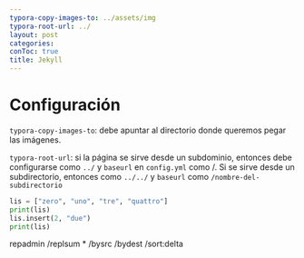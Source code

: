 ```yaml
---
typora-copy-images-to: ../assets/img
typora-root-url: ../
layout: post
categories: 
conToc: true
title: Jekyll
---
```


# Configuración

`typora-copy-images-to`: debe apuntar al directorio donde queremos pegar las imágenes.

`typora-root-url`: si la página se sirve desde un subdominio, entonces debe configurarse como `../` y `baseurl` en `config.yml` como /. Si se sirve desde un subdirectorio, entonces como `../../` y `baseurl` como `/nombre-del-subdirectorio`

```python
lis = ["zero", "uno", "tre", "quattro"]
print(lis)
lis.insert(2, "due")
print(lis)
```

repadmin /replsum * /bysrc /bydest /sort:delta

